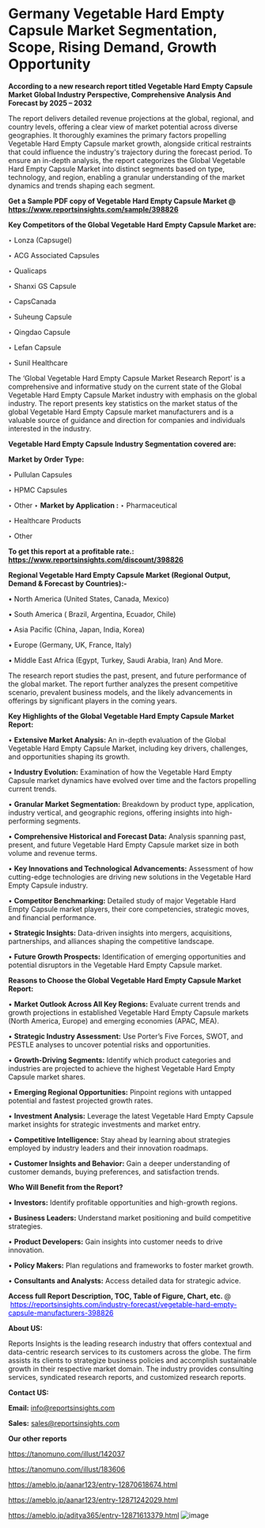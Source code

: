 # Germany Vegetable Hard Empty Capsule Market Segmentation, Scope, Rising Demand, Growth Opportunity 

<strong>According to a new research report titled Vegetable Hard Empty Capsule Market Global Industry Perspective, Comprehensive Analysis And Forecast by 2025 – 2032</strong>

The report delivers detailed revenue projections at the global, regional, and country levels, offering a clear view of market potential across diverse geographies. It thoroughly examines the primary factors propelling Vegetable Hard Empty Capsule market growth, alongside critical restraints that could influence the industry's trajectory during the forecast period. To ensure an in-depth analysis, the report categorizes the Global Vegetable Hard Empty Capsule Market into distinct segments based on type, technology, and region, enabling a granular understanding of the market dynamics and trends shaping each segment.

<strong>Get a Sample PDF copy of Vegetable Hard Empty Capsule Market </strong><strong>@<a href=https://www.reportsinsights.com/sample/398826 style=color:#0000ff;> https://www.reportsinsights.com/sample/398826</a></strong></font>

<strong>Key Competitors of the Global Vegetable Hard Empty Capsule Market are:</strong>

‣ Lonza (Capsugel)

‣ ACG Associated Capsules

‣ Qualicaps

‣ Shanxi GS Capsule

‣ CapsCanada

‣ Suheung Capsule

‣ Qingdao Capsule

‣ Lefan Capsule

‣ Sunil Healthcare

The ‘Global Vegetable Hard Empty Capsule Market Research Report’ is a comprehensive and informative study on the current state of the Global Vegetable Hard Empty Capsule Market industry with emphasis on the global industry. The report presents key statistics on the market status of the global Vegetable Hard Empty Capsule market manufacturers and is a valuable source of guidance and direction for companies and individuals interested in the industry.

<strong>Vegetable Hard Empty Capsule Industry Segmentation covered are:</strong>

<strong>Market by Order Type: </strong>

‣ Pullulan Capsules

‣ HPMC Capsules

‣ Other
‣ 
<strong>Market by Application :</strong>
‣ Pharmaceutical

‣ Healthcare Products

‣ Other

<strong>To get this report at a profitable rate.: <a href=https://www.reportsinsights.com/discount/398826 style=color:#0000ff;>https://www.reportsinsights.com/discount/398826</a></strong></font>

<strong>Regional Vegetable Hard Empty Capsule Market (Regional Output, Demand &amp; Forecast by Countries):-</strong>

• North America (United States, Canada, Mexico)

• South America ( Brazil, Argentina, Ecuador, Chile)

• Asia Pacific (China, Japan, India, Korea)

• Europe (Germany, UK, France, Italy)

• Middle East Africa (Egypt, Turkey, Saudi Arabia, Iran) And More.

The research report studies the past, present, and future performance of the global market. The report further analyzes the present competitive scenario, prevalent business models, and the likely advancements in offerings by significant players in the coming years.

<strong>Key Highlights of the Global Vegetable Hard Empty Capsule Market Report:</strong>

• <strong>Extensive Market Analysis:</strong> An in-depth evaluation of the Global Vegetable Hard Empty Capsule Market, including key drivers, challenges, and opportunities shaping its growth.

• <strong>Industry Evolution:</strong> Examination of how the Vegetable Hard Empty Capsule market dynamics have evolved over time and the factors propelling current trends.

• <strong>Granular Market Segmentation:</strong> Breakdown by product type, application, industry vertical, and geographic regions, offering insights into high-performing segments.

• <strong>Comprehensive Historical and Forecast Data:</strong> Analysis spanning past, present, and future Vegetable Hard Empty Capsule market size in both volume and revenue terms.

• <strong>Key Innovations and Technological Advancements:</strong> Assessment of how cutting-edge technologies are driving new solutions in the Vegetable Hard Empty Capsule industry.

• <strong>Competitor Benchmarking:</strong> Detailed study of major Vegetable Hard Empty Capsule market players, their core competencies, strategic moves, and financial performance.

• <strong>Strategic Insights:</strong> Data-driven insights into mergers, acquisitions, partnerships, and alliances shaping the competitive landscape.

• <strong>Future Growth Prospects:</strong> Identification of emerging opportunities and potential disruptors in the Vegetable Hard Empty Capsule market.

<strong>Reasons to Choose the Global Vegetable Hard Empty Capsule Market Report:</strong>

• <strong>Market Outlook Across All Key Regions:</strong> Evaluate current trends and growth projections in established Vegetable Hard Empty Capsule markets (North America, Europe) and emerging economies (APAC, MEA).

• <strong>Strategic Industry Assessment:</strong> Use Porter’s Five Forces, SWOT, and PESTLE analyses to uncover potential risks and opportunities.

• <strong>Growth-Driving Segments:</strong> Identify which product categories and industries are projected to achieve the highest Vegetable Hard Empty Capsule market shares.

• <strong>Emerging Regional Opportunities:</strong> Pinpoint regions with untapped potential and fastest projected growth rates.

• <strong>Investment Analysis:</strong> Leverage the latest Vegetable Hard Empty Capsule market insights for strategic investments and market entry.

• <strong>Competitive Intelligence:</strong> Stay ahead by learning about strategies employed by industry leaders and their innovation roadmaps.

• <strong>Customer Insights and Behavior:</strong> Gain a deeper understanding of customer demands, buying preferences, and satisfaction trends.

<strong>Who Will Benefit from the Report?</strong>

• <strong>Investors:</strong> Identify profitable opportunities and high-growth regions.

• <strong>Business Leaders:</strong> Understand market positioning and build competitive strategies.

• <strong>Product Developers:</strong> Gain insights into customer needs to drive innovation.

• <strong>Policy Makers:</strong> Plan regulations and frameworks to foster market growth.

• <strong>Consultants and Analysts:</strong> Access detailed data for strategic advice.
</ul>
<strong>Access full Report Description, TOC, Table of Figure, Chart, etc. </strong>@  <a href=https://reportsinsights.com/industry-forecast/vegetable-hard-empty-capsule-manufacturers-398826 style=color:#0000ff;>https://reportsinsights.com/industry-forecast/vegetable-hard-empty-capsule-manufacturers-398826</a></font>

<strong><strong>About US</strong>:</strong>

Reports Insights is the leading research industry that offers contextual and data-centric research services to its customers across the globe. The firm assists its clients to strategize business policies and accomplish sustainable growth in their respective market domain. The industry provides consulting services, syndicated research reports, and customized research reports.

<strong>Contact US:</strong>

<p class=""""><b>Email:</b> <a href=mailto:info@reportsinsights.com>info@reportsinsights.com</a></p>
<p class=""""><b>Sales:</b> <a href=mailto:sales@reportsinsights.com>sales@reportsinsights.com</a></p>

<strong>Our other reports</strong>

<a href=https://tanomuno.com/illust/142037>https://tanomuno.com/illust/142037</a>

<a href=https://tanomuno.com/illust/183606>https://tanomuno.com/illust/183606</a>

<a href=https://ameblo.jp/aanar123/entry-12870618674.html>https://ameblo.jp/aanar123/entry-12870618674.html</a>

<a href=https://ameblo.jp/aanar123/entry-12871242029.html>https://ameblo.jp/aanar123/entry-12871242029.html</a>

<a href=https://ameblo.jp/aditya365/entry-12871613379.html>https://ameblo.jp/aditya365/entry-12871613379.html</a>
![image](https://github.com/user-attachments/assets/9d80e53f-5222-4c0a-ba34-2067cb2d28d5)
